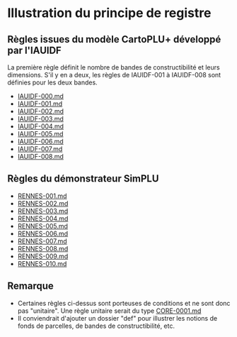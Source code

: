 # Illustration du principe de registre

## Règles issues du modèle CartoPLU+ développé par l'IAUIDF

La première règle définit le nombre de bandes de constructibilité et leurs dimensions. S'il y en a deux, les règles de IAUIDF-001 à IAUIDF-008 sont définies pour les deux bandes.

* [IAUIDF-000.md](IAUIDF-000.md)
* [IAUIDF-001.md](IAUIDF-001.md)
* [IAUIDF-002.md](IAUIDF-002.md)
* [IAUIDF-003.md](IAUIDF-003.md)
* [IAUIDF-004.md](IAUIDF-004.md)
* [IAUIDF-005.md](IAUIDF-005.md)
* [IAUIDF-006.md](IAUIDF-006.md)
* [IAUIDF-007.md](IAUIDF-007.md)
* [IAUIDF-008.md](IAUIDF-008.md)

## Règles du démonstrateur SimPLU

* [RENNES-001.md](RENNES-001.md)
* [RENNES-002.md](RENNES-002.md)
* [RENNES-003.md](RENNES-003.md)
* [RENNES-004.md](RENNES-004.md)
* [RENNES-005.md](RENNES-005.md)
* [RENNES-006.md](RENNES-006.md)
* [RENNES-007.md](RENNES-007.md)
* [RENNES-008.md](RENNES-008.md)
* [RENNES-009.md](RENNES-009.md)
* [RENNES-010.md](RENNES-010.md)


## Remarque

* Certaines règles ci-dessus sont porteuses de conditions et ne sont donc pas "unitaire". Une règle unitaire serait du type [CORE-0001.md](CORE-0001.md)
* Il conviendrait d'ajouter un dossier "def" pour illustrer les notions de fonds de parcelles, de bandes de constructibilité, etc.
